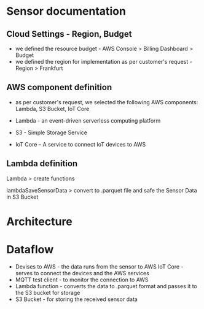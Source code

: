 # Sensor documentation

## Cloud Settings - Region, Budget

- we defined the resource budget - AWS Console > Billing Dashboard > Budget
- we defined the region for implementation as per customer's request - Region > Frankfurt

## AWS component definition

- as per customer's request, we selected the following AWS components: Lambda, S3 Bucket, IoT Core

- Lambda - an event-driven serverless computing platform
- S3 - Simple Storage Service
- IoT Core – A service to connect IoT devices to AWS

## Lambda definition

Lambda > create functions

lambdaSaveSensorData > convert to .parquet file and safe the Sensor Data in S3 Bucket

# Architecture



# Dataflow

- Devises to AWS - the data runs from the sensor to AWS IoT Core - serves to connect the devices and the AWS services
- MQTT test client - to monitor the connection to AWS
- Lambda function - converts the data to .parquet format and passes it to the S3 bucket for storage
- S3 Bucket - for storing the received sensor data

